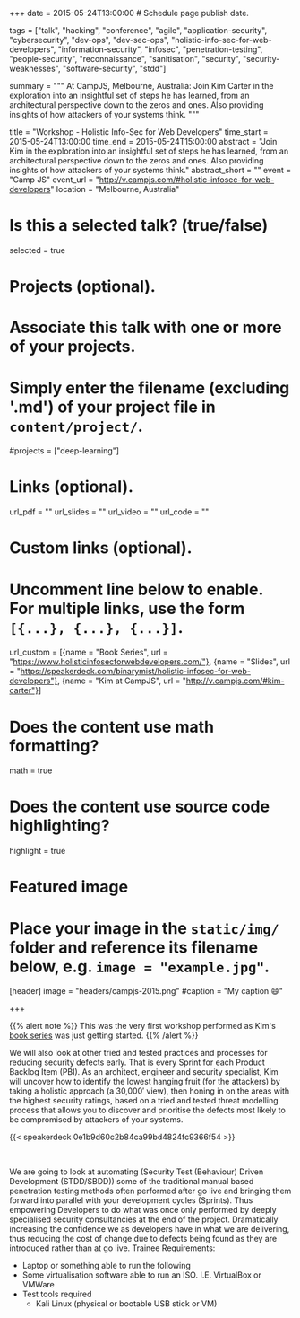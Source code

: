 +++
date = 2015-05-24T13:00:00  # Schedule page publish date.

tags = ["talk", "hacking", "conference", "agile", "application-security", "cybersecurity", "dev-ops", "dev-sec-ops", "holistic-info-sec-for-web-developers", "information-security", "infosec", "penetration-testing", "people-security", "reconnaissance", "sanitisation", "security", "security-weaknesses", "software-security", "stdd"]

summary = """
At CampJS, Melbourne, Australia: Join Kim Carter in the exploration into an insightful set of steps he has learned, from an architectural perspective down to the zeros and ones. Also providing insights of how attackers of your systems think.
"""

title = "Workshop - Holistic Info-Sec for Web Developers"
time_start = 2015-05-24T13:00:00
time_end = 2015-05-24T15:00:00
abstract = "Join Kim in the exploration into an insightful set of steps he has learned, from an architectural perspective down to the zeros and ones. Also providing insights of how attackers of your systems think."
abstract_short = ""
event = "Camp JS"
event_url = "http://v.campjs.com/#holistic-infosec-for-web-developers"
location = "Melbourne, Australia"

# Is this a selected talk? (true/false)
selected = true

# Projects (optional).
#   Associate this talk with one or more of your projects.
#   Simply enter the filename (excluding '.md') of your project file in `content/project/`.
#projects = ["deep-learning"]

# Links (optional).
url_pdf = ""
url_slides = ""
url_video = ""
url_code = ""

# Custom links (optional).
#   Uncomment line below to enable. For multiple links, use the form `[{...}, {...}, {...}]`.
url_custom = [{name = "Book Series", url = "https://www.holisticinfosecforwebdevelopers.com/"}, {name = "Slides", url = "https://speakerdeck.com/binarymist/holistic-infosec-for-web-developers"}, {name = "Kim at CampJS", url = "http://v.campjs.com/#kim-carter"}]


# Does the content use math formatting?
math = true

# Does the content use source code highlighting?
highlight = true

# Featured image
# Place your image in the `static/img/` folder and reference its filename below, e.g. `image = "example.jpg"`.
[header]
image = "headers/campjs-2015.png"
#caption = "My caption :smile:"

+++

{{% alert note %}}
This was the very first workshop performed as Kim's [book series](https://holisticinfosecforwebdevelopers.com/) was just getting started.
{{% /alert %}}

We will also look at other tried and tested practices and processes for reducing security defects early. That is every Sprint for each Product Backlog Item (PBI). As an architect, engineer and security specialist, Kim will uncover how to identify the lowest hanging fruit (for the attackers) by taking a holistic approach (a 30,000′ view), then honing in on the areas with the highest security ratings, based on a tried and tested threat modelling process that allows you to discover and prioritise the defects most likely to be compromised by attackers of your systems.

{{< speakerdeck 0e1b9d60c2b84ca99bd4824fc9366f54 >}}

<br>

We are going to look at automating (Security Test (Behaviour) Driven Development (STDD/SBDD)) some of the traditional manual based penetration testing methods often performed after go live and bringing them forward into parallel with your development cycles (Sprints).
Thus empowering Developers to do what was once only performed by deeply specialised security consultancies at the end of the project. Dramatically increasing the confidence we as developers have in what we are delivering, thus reducing the cost of change due to defects being found as they are introduced rather than at go live. Trainee Requirements:

* Laptop or something able to run the following
* Some virtualisation software able to run an ISO. I.E. VirtualBox or VMWare
* Test tools required
  * Kali Linux (physical or bootable USB stick or VM)
<br>


